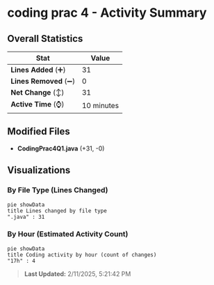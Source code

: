 # coding prac 4 - Activity Summary 

## Overall Statistics

| Stat                   | Value                                                             |
| ---------------------- | ----------------------------------------------------------------- |
| **Lines Added** (➕)   | 31                                          |
| **Lines Removed** (➖) | 0                                        |
| **Net Change** (↕)    | 31                |
| **Active Time** (⌚)   | 10 minutes |


## Modified Files
- **CodingPrac4Q1.java** (+31, -0)

## Visualizations

### By File Type (Lines Changed)

```mermaid
pie showData
title Lines changed by file type
".java" : 31
```

### By Hour (Estimated Activity Count)

```mermaid
pie showData
title Coding activity by hour (count of changes)
"17h" : 4
```


> **Last Updated:** 2/11/2025, 5:21:42 PM